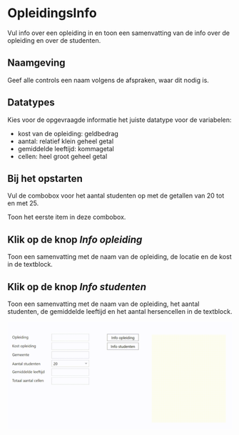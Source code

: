 # OpleidingsInfo
Vul info over een opleiding in en toon een samenvatting van de info over de opleiding en over de studenten. 

## Naamgeving
Geef alle controls een naam volgens de afspraken, waar dit nodig is.

## Datatypes
Kies voor de opgevraagde informatie het juiste datatype voor de variabelen:
- kost van de opleiding: geldbedrag
- aantal: relatief klein geheel getal
- gemiddelde leeftijd: kommagetal
- cellen: heel groot geheel getal

## Bij het opstarten
Vul de combobox voor het aantal studenten op met de getallen van 20 tot en met 25.

Toon het eerste item in deze combobox.

## Klik op de knop *Info opleiding*
Toon een samenvatting met de naam van de opleiding, de locatie en de kost in de textblock.

## Klik op de knop *Info studenten*
Toon een samenvatting met de naam van de opleiding, het aantal studenten, de gemiddelde leeftijd en het aantal hersencellen in de textblock.

![Demo werking](Images/OpleidingsInfo.gif)

